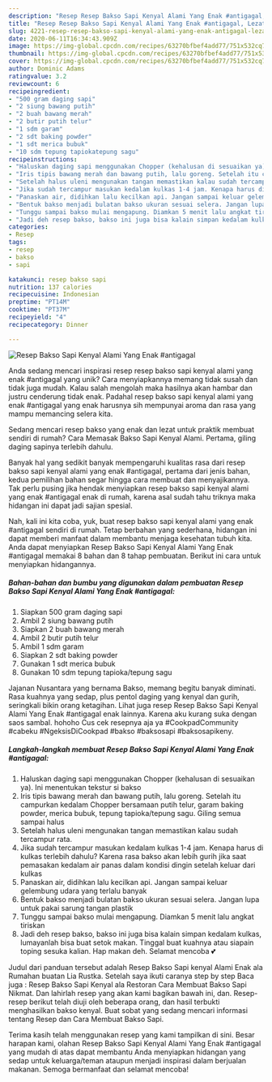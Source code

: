 ```yaml
---
description: "Resep Resep Bakso Sapi Kenyal Alami Yang Enak #antigagal, Lezat Sekali"
title: "Resep Resep Bakso Sapi Kenyal Alami Yang Enak #antigagal, Lezat Sekali"
slug: 4221-resep-resep-bakso-sapi-kenyal-alami-yang-enak-antigagal-lezat-sekali
date: 2020-06-11T16:34:43.909Z
image: https://img-global.cpcdn.com/recipes/63270bfbef4add77/751x532cq70/resep-bakso-sapi-kenyal-alami-yang-enak-antigagal-foto-resep-utama.jpg
thumbnail: https://img-global.cpcdn.com/recipes/63270bfbef4add77/751x532cq70/resep-bakso-sapi-kenyal-alami-yang-enak-antigagal-foto-resep-utama.jpg
cover: https://img-global.cpcdn.com/recipes/63270bfbef4add77/751x532cq70/resep-bakso-sapi-kenyal-alami-yang-enak-antigagal-foto-resep-utama.jpg
author: Dominic Adams
ratingvalue: 3.2
reviewcount: 6
recipeingredient:
- "500 gram daging sapi"
- "2 siung bawang putih"
- "2 buah bawang merah"
- "2 butir putih telur"
- "1 sdm garam"
- "2 sdt baking powder"
- "1 sdt merica bubuk"
- "10 sdm tepung tapiokatepung sagu"
recipeinstructions:
- "Haluskan daging sapi menggunakan Chopper (kehalusan di sesuaikan ya). Ini menentukan tekstur si bakso"
- "Iris tipis bawang merah dan bawang putih, lalu goreng. Setelah itu campurkan kedalam Chopper bersamaan putih telur, garam baking powder, merica bubuk, tepung tapioka/tepung sagu. Giling semua sampai halus"
- "Setelah halus uleni mengunakan tangan memastikan kalau sudah tercampur rata."
- "Jika sudah tercampur masukan kedalam kulkas 1-4 jam. Kenapa harus di kulkas terlebih dahulu? Karena rasa bakso akan lebih gurih jika saat pemasakan kedalam air panas dalam kondisi dingin setelah keluar dari kulkas"
- "Panaskan air, didihkan lalu kecilkan api. Jangan sampai keluar gelembung udara yang terlalu banyak"
- "Bentuk bakso menjadi bulatan bakso ukuran sesuai selera. Jangan lupa untuk pakai sarung tangan plastik"
- "Tunggu sampai bakso mulai mengapung. Diamkan 5 menit lalu angkat tiriskan"
- "Jadi deh resep bakso, bakso ini juga bisa kalain simpan kedalam kulkas, lumayanlah bisa buat setok makan. Tinggal buat kuahnya atau siapain toping sesuka kalian. Hap makan deh. Selamat mencoba 💕"
categories:
- Resep
tags:
- resep
- bakso
- sapi

katakunci: resep bakso sapi 
nutrition: 137 calories
recipecuisine: Indonesian
preptime: "PT14M"
cooktime: "PT37M"
recipeyield: "4"
recipecategory: Dinner

---
```



![Resep Bakso Sapi Kenyal Alami Yang Enak #antigagal](https://img-global.cpcdn.com/recipes/63270bfbef4add77/751x532cq70/resep-bakso-sapi-kenyal-alami-yang-enak-antigagal-foto-resep-utama.jpg)

Anda sedang mencari inspirasi resep resep bakso sapi kenyal alami yang enak #antigagal yang unik? Cara menyiapkannya memang tidak susah dan tidak juga mudah. Kalau salah mengolah maka hasilnya akan hambar dan justru cenderung tidak enak. Padahal resep bakso sapi kenyal alami yang enak #antigagal yang enak harusnya sih mempunyai aroma dan rasa yang mampu memancing selera kita.

Sedang mencari resep bakso yang enak dan lezat untuk praktik membuat sendiri di rumah? Cara Memasak Bakso Sapi Kenyal Alami. Pertama, giling daging sapinya terlebih dahulu.

Banyak hal yang sedikit banyak mempengaruhi kualitas rasa dari resep bakso sapi kenyal alami yang enak #antigagal, pertama dari jenis bahan, kedua pemilihan bahan segar hingga cara membuat dan menyajikannya. Tak perlu pusing jika hendak menyiapkan resep bakso sapi kenyal alami yang enak #antigagal enak di rumah, karena asal sudah tahu triknya maka hidangan ini dapat jadi sajian spesial.


Nah, kali ini kita coba, yuk, buat resep bakso sapi kenyal alami yang enak #antigagal sendiri di rumah. Tetap berbahan yang sederhana, hidangan ini dapat memberi manfaat dalam membantu menjaga kesehatan tubuh kita. Anda dapat menyiapkan Resep Bakso Sapi Kenyal Alami Yang Enak #antigagal memakai 8 bahan dan 8 tahap pembuatan. Berikut ini cara untuk menyiapkan hidangannya.

<!--inarticleads1-->

##### Bahan-bahan dan bumbu yang digunakan dalam pembuatan Resep Bakso Sapi Kenyal Alami Yang Enak #antigagal:

1. Siapkan 500 gram daging sapi
1. Ambil 2 siung bawang putih
1. Siapkan 2 buah bawang merah
1. Ambil 2 butir putih telur
1. Ambil 1 sdm garam
1. Siapkan 2 sdt baking powder
1. Gunakan 1 sdt merica bubuk
1. Gunakan 10 sdm tepung tapioka/tepung sagu


Jajanan Nusantara yang bernama Bakso, memang begitu banyak diminati. Rasa kuahnya yang sedap, plus pentol daging yang kenyal dan gurih, seringkali bikin orang ketagihan. Lihat juga resep Resep Bakso Sapi Kenyal Alami Yang Enak #antigagal enak lainnya. Karena aku kurang suka dengan saos sambal. hohoho Cus cek resepnya aja ya #CookpadCommunity #cabeku #NgeksisDiCookpad #bakso #baksosapi #baksosapikeny. 

<!--inarticleads2-->

##### Langkah-langkah membuat Resep Bakso Sapi Kenyal Alami Yang Enak #antigagal:

1. Haluskan daging sapi menggunakan Chopper (kehalusan di sesuaikan ya). Ini menentukan tekstur si bakso
1. Iris tipis bawang merah dan bawang putih, lalu goreng. Setelah itu campurkan kedalam Chopper bersamaan putih telur, garam baking powder, merica bubuk, tepung tapioka/tepung sagu. Giling semua sampai halus
1. Setelah halus uleni mengunakan tangan memastikan kalau sudah tercampur rata.
1. Jika sudah tercampur masukan kedalam kulkas 1-4 jam. Kenapa harus di kulkas terlebih dahulu? Karena rasa bakso akan lebih gurih jika saat pemasakan kedalam air panas dalam kondisi dingin setelah keluar dari kulkas
1. Panaskan air, didihkan lalu kecilkan api. Jangan sampai keluar gelembung udara yang terlalu banyak
1. Bentuk bakso menjadi bulatan bakso ukuran sesuai selera. Jangan lupa untuk pakai sarung tangan plastik
1. Tunggu sampai bakso mulai mengapung. Diamkan 5 menit lalu angkat tiriskan
1. Jadi deh resep bakso, bakso ini juga bisa kalain simpan kedalam kulkas, lumayanlah bisa buat setok makan. Tinggal buat kuahnya atau siapain toping sesuka kalian. Hap makan deh. Selamat mencoba 💕


Judul dari panduan tersebut adalah Resep Bakso Sapi kenyal Alami Enak ala Rumahan buatan Lia Rustka. Setelah saya ikuti caranya step by step Baca juga : Resep Bakso Sapi Kenyal ala Restoran Cara Membuat Bakso Sapi Nikmat. Dan lahirlah resep yang akan kami bagikan bawah ini, dan. Resep-resep berikut telah diuji oleh beberapa orang, dan hasil terbukti menghasilkan bakso kenyal. Buat sobat yang sedang mencari informasi tentang Resep dan Cara Membuat Bakso Sapi. 

Terima kasih telah menggunakan resep yang kami tampilkan di sini. Besar harapan kami, olahan Resep Bakso Sapi Kenyal Alami Yang Enak #antigagal yang mudah di atas dapat membantu Anda menyiapkan hidangan yang sedap untuk keluarga/teman ataupun menjadi inspirasi dalam berjualan makanan. Semoga bermanfaat dan selamat mencoba!

